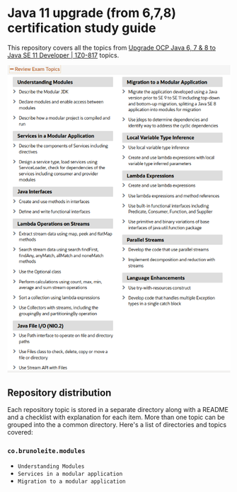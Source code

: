 # Java 11 upgrade (from 6,7,8) certification study guide

This repository covers all the topics from [Upgrade OCP Java 6, 7 & 8 to Java SE 11 Developer | 1Z0-817](https://education.oracle.com/upgrade-ocp-java-6-7-8-to-java-se-11-developer/pexam_1Z0-817) topics.

![1Z0-817 Exam topics](images/1Z0-817-exam-topics.png)

## Repository distribution

Each repository topic is stored in a separate directory along with a README and a checklist with explanation for each item.
More than one topic can be grouped into the a common directory.
Here's a list of directories and topics covered:

### `co.brunoleite.modules`
- `Understanding Modules`
- `Services in a modular application`
- `Migration to a modular application` 


